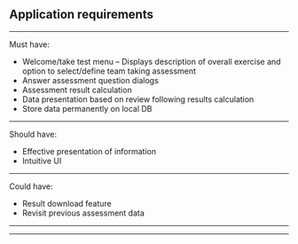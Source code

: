 Application requirements
--------------------------------------------------
--------------------------------------------------

Must have:

* Welcome/take test menu – Displays description of overall exercise and option to select/define team taking assessment
* Answer assessment question dialogs
* Assessment result calculation
* Data presentation based on review following results calculation
* Store data permanently on local DB

--------------------------------------------------

Should have:

* Effective presentation of information
* Intuitive UI

--------------------------------------------------

Could have:

* Result download feature
* Revisit previous assessment data

--------------------------------------------------
--------------------------------------------------